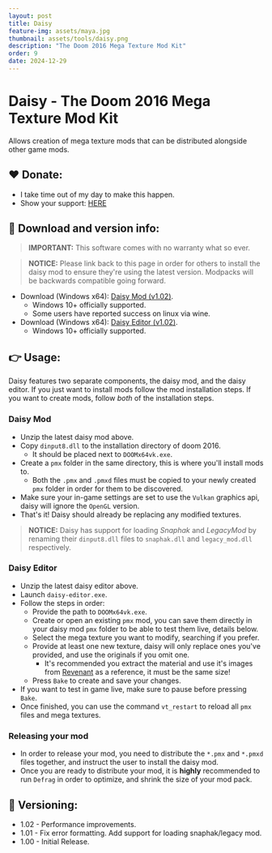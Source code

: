 ```yaml
---
layout: post
title: Daisy
feature-img: assets/maya.jpg
thumbnail: assets/tools/daisy.png
description: "The Doom 2016 Mega Texture Mod Kit"
order: 9
date: 2024-12-29
---
```


# Daisy - The Doom 2016 Mega Texture Mod Kit
Allows creation of mega texture mods that can be distributed alongside other game mods.

## ❤️ Donate:
- I take time out of my day to make this happen.
- Show your support: [HERE](https://dtzxporter.com/donate)

## 💾 Download and version info:

> **IMPORTANT:** This software comes with no warranty what so ever.

> **NOTICE:** Please link back to this page in order for others to install the daisy mod to ensure they're using the latest version. Modpacks will be backwards compatible going forward.

- Download (Windows x64): [Daisy Mod (v1.02)](https://mega.nz/file/oQJSFRoS#jtiHw9n_VIPzjNq0UfTP-7zVTeJwSshOQ1LVnwQt2cY).
  - Windows 10+ officially supported.
  - Some users have reported success on linux via wine.
- Download (Windows x64): [Daisy Editor (v1.02)](https://mega.nz/file/xJQDQYKZ#0vIALthqWxSY16fCPAkCq0fVMMRUUFB37QH1squWawU).
  - Windows 10+ officially supported.

## 👉 Usage:
Daisy features two separate components, the daisy mod, and the daisy editor. If you just want to install mods follow the mod installation steps. If you want to create mods, follow _both_ of the installation steps.

### Daisy Mod
- Unzip the latest daisy mod above.
- Copy `dinput8.dll` to the installation directory of doom 2016.
  - It should be placed next to `DOOMx64vk.exe`.
- Create a `pmx` folder in the same directory, this is where you'll install mods to.
  - Both the `.pmx` and `.pmxd` files must be copied to your newly created `pmx` folder in order for them to be discovered.
- Make sure your in-game settings are set to use the `Vulkan` graphics api, daisy will ignore the `OpenGL` version.
- That's it! Daisy should already be replacing any modified textures.

> **NOTICE:** Daisy has support for loading _Snaphak_ and _LegacyMod_ by renaming their `dinput8.dll` files to `snaphak.dll` and `legacy_mod.dll` respectively.

### Daisy Editor
- Unzip the latest daisy editor above.
- Launch `daisy-editor.exe`.
- Follow the steps in order:
  - Provide the path to `DOOMx64vk.exe`.
  - Create or open an existing `pmx` mod, you can save them directly in your daisy mod `pmx` folder to be able to test them live, details below.
  - Select the mega texture you want to modify, searching if you prefer.
  - Provide at least one new texture, daisy will only replace ones you've provided, and use the originals if you omit one.
    - It's recommended you extract the material and use it's images from [Revenant](https://dtzxporter.com/tools/revenant) as a reference, it must be the same size!
  - Press `Bake` to create and save your changes.
- If you want to test in game live, make sure to pause before pressing `Bake`.
- Once finished, you can use the command `vt_restart` to reload all `pmx` files and mega textures.

### Releasing your mod
- In order to release your mod, you need to distribute the `*.pmx` and `*.pmxd` files together, and instruct the user to install the daisy mod.
- Once you are ready to distribute your mod, it is **highly** recommended to run `Defrag` in order to optimize, and shrink the size of your mod pack.

## 📌 Versioning:
- 1.02 - Performance improvements.
- 1.01 - Fix error formatting. Add support for loading snaphak/legacy mod.
- 1.00 - Initial Release.